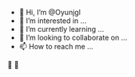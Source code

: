 - 👋 Hi, I’m @Oyunjgl
- 👀 I’m interested in ...
- 🌱 I’m currently learning ...
- 💞️ I’m looking to collaborate on ...
- 📫 How to reach me ...

:brown_heart:
:hugs:

<!---
Oyunjgl/Oyunjgl is a ✨ special ✨ repository because its `README.md` (this file) appears on your GitHub profile.
You can click the Preview link to take a look at your changes.
--->
